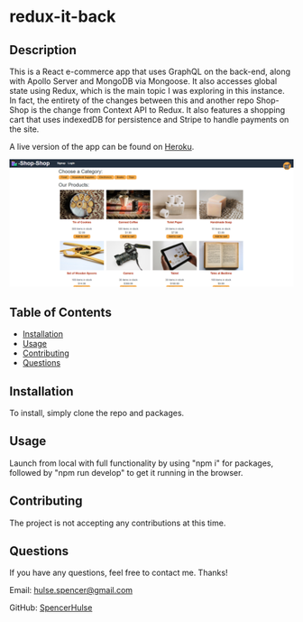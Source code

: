 # redux-it-back

## Description

This is a React e-commerce app that uses GraphQL on the back-end, along with Apollo Server and MongoDB via Mongoose. It also accesses global state using Redux, which is the main topic I was exploring in this instance. In fact, the entirety of the changes between this and another repo Shop-Shop is the change from Context API to Redux. It also features a shopping cart that uses indexedDB for persistence and Stripe to handle payments on the site.

A live version of the app can be found on [Heroku](https://redux-it-back.herokuapp.com/).

![alt](./assets/screenshot.png)

## Table of Contents

- [Installation](#installation)
- [Usage](#usage)
- [Contributing](#contributing)
- [Questions](#questions)

## Installation

To install, simply clone the repo and packages.

## Usage

Launch from local with full functionality by using "npm i" for packages, followed by "npm run develop" to get it running in the browser.

## Contributing

The project is not accepting any contributions at this time.

## Questions

If you have any questions, feel free to contact me. Thanks!

Email: hulse.spencer@gmail.com

GitHub: [SpencerHulse](https://github.com/SpencerHulse)
